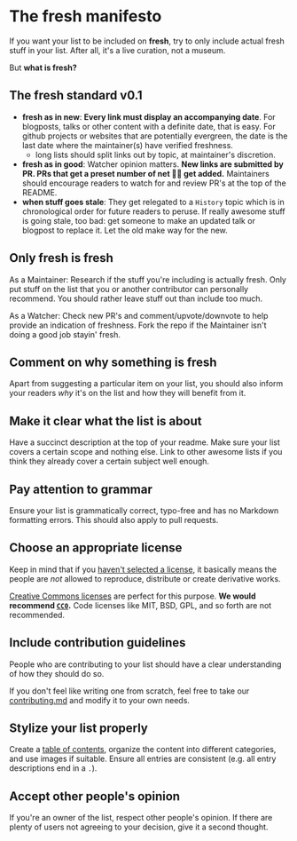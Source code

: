 # The fresh manifesto

If you want your list to be included on **fresh**, try to only include actual fresh stuff in your list. After all, it's a live curation, not a museum.

But **what is fresh?**

## The **fresh** standard v0.1

- **fresh as in new**: **Every link must display an accompanying date**. For blogposts, talks or other content with a definite date, that is easy. For github projects or websites that are potentially evergreen, the date is the last date where the maintainer(s) have verified freshness.
  - long lists should split links out by topic, at maintainer's discretion.
- **fresh as in good**: Watcher opinion matters. **New links are submitted by PR. PRs that get a preset number of net 👍🏼 get added.** Maintainers should encourage readers to watch for and review PR's at the top of the README.
- **when stuff goes stale**: They get relegated to a `History` topic which is in chronological order for future readers to peruse. If really awesome stuff is going stale, too bad: get someone to make an updated talk or blogpost to replace it. Let the old make way for the new.

## Only fresh is fresh

As a Maintainer: Research if the stuff you're including is actually fresh. Only put stuff on the list that you or another contributor can personally recommend. You should rather leave stuff out than include too much.

As a Watcher: Check new PR's and comment/upvote/downvote to help provide an indication of freshness. Fork the repo if the Maintainer isn't doing a good job stayin' fresh.

## Comment on why something is fresh

Apart from suggesting a particular item on your list, you should also inform your readers *why* it's on the list and how they will benefit from it.

## Make it clear what the list is about

Have a succinct description at the top of your readme. Make sure your list covers a certain scope and nothing else. Link to other awesome lists if you think they already cover a certain subject well enough.

## Pay attention to grammar

Ensure your list is grammatically correct, typo-free and has no Markdown formatting errors. This should also apply to pull requests.

## Choose an appropriate license

Keep in mind that if you [haven't selected a license](http://choosealicense.com/no-license/), it basically means the people are *not* allowed to reproduce, distribute or create derivative works.

[Creative Commons licenses](https://creativecommons.org/) are perfect for this purpose. **We would recommend [`CC0`](https://creativecommons.org/publicdomain/zero/1.0/).** Code licenses like MIT, BSD, GPL, and so forth are not recommended.

## Include contribution guidelines

People who are contributing to your list should have a clear understanding of how they should do so.

If you don't feel like writing one from scratch, feel free to take our [contributing.md](contributing.md) and modify it to your own needs.

## Stylize your list properly

Create a [table of contents](https://github.com/sindresorhus/stuff/blob/master/toc-generators.md), organize the content into different categories, and use images if suitable. Ensure all entries are consistent (e.g. all entry descriptions end in a `.`).

## Accept other people's opinion

If you're an owner of the list, respect other people's opinion. If there are plenty of users not agreeing to your decision, give it a second thought.
